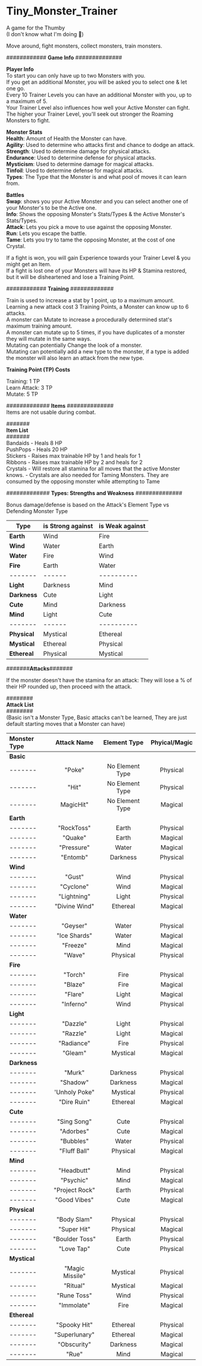 # Tiny_Monster_Trainer 
A game for the Thumby  
(I don't know what I'm doing 🥳)  

Move around, fight monsters, collect monsters, train monsters.  


############ **Game Info** ##############

**Player Info**  
To start you can only have up to two Monsters with you.  
If you get an additional Monster, you will be asked you to select one & let one go.  
Every 10 Trainer Levels you can have an additional Monster with you, up to a maximum of 5.  
Your Trainer Level also influences how well your Active Monster can fight.  
The higher your Trainer Level, you'll seek out stronger the Roaming Monsters to fight.  

**Monster Stats**  
**Health**: Amount of Health the Monster can have.  
**Agility**: Used to determine who attacks first and chance to dodge an attack.  
**Strength**: Used to determine damage for physical attacks.  
**Endurance**: Used to determine defense for physical attacks.  
**Mysticism**: Used to determine damage for magical attacks.   
**Tinfoil**: Used to determine defense for magical attacks.  
**Types**: The Type that the Monster is and what pool of moves it can learn from.  

**Battles**  
**Swap**: shows you your Active Monster and you can select another one of your Monster's to be the Active one.  
**Info**: Shows the opposing Monster's Stats/Types & the Active Monster's Stats/Types.  
**Attack**: Lets you pick a move to use against the opposing Monster.  
**Run**: Lets you escape the battle.  
**Tame**: Lets you try to tame the opposing Monster, at the cost of one Crystal.   

If a fight is won, you will gain Experience towards your Trainer Level & you might get an Item.  
If a fight is lost one of your Monsters will have its HP & Stamina restored, but it will be disheartened and lose a Training Point.  


############ **Training** #############  

Train is used to increase a stat by 1 point, up to a maximum amount.  
Learning a new attack cost 3 Training Points, a Monster can know up to 6 attacks.  
A monster can Mutate to increase a procedurally determined stat's maximum training amount.  
A monster can mutate up to 5 times, if you have duplicates of a monster they will mutate in the same ways.  
Mutating can potentially Change the look of a monster.  
Mutating can potentially add a new type to the monster, if a type is added the monster will also learn an attack from the new type.  

**Training Point (TP) Costs**  

Training:     1 TP  
Learn Attack: 3 TP  
Mutate:       5 TP  


############# **Items** ##############  
Items are not usable during combat.  

#######  
**Item List**  
#######  
Bandaids - Heals 8 HP  
PushPops - Heals 20 HP  
Stickers - Raises max trainable HP by 1 and heals for 1  
Ribbons  - Raises max trainable HP by 2 and heals for 2  
Crystals - Will restore all stamina for all moves that the active Monster knows.
         - Crystals are also needed for Taming Monsters. They are consumed by the opposing monster while attempting to Tame

############# **Types: Strengths and Weakness** ##############  

Bonus damage/defense is based on the Attack's Element Type vs Defending Monster Type  

Type | is Strong against | is Weak against
------- | ------|----------
**Earth**       |Wind      | Fire  
**Wind**        |Water     | Earth  
**Water**       |Fire      | Wind  
**Fire**        |Earth     | Water  
------- | ------|----------
**Light**       |Darkness  | Mind  
**Darkness**    |Cute      |Light  
**Cute**        |Mind      |Darkness  
**Mind**        |Light     |Cute  
------- | ------|----------
**Physical**    |Mystical  |Ethereal  
**Mystical**    |Ethereal  |Physical  
**Ethereal**    |Physical  |Mystical  


  
  
#######**Attacks**#######  

If the monster doesn't have the stamina for an attack: They will lose a % of their HP rounded up, then proceed with the attack.  


########  
**Attack List**  
########  
(Basic isn't a Monster Type, Basic attacks can't be learned, They are just default starting moves that a Monster can have)  


Monster Type | Attack Name | Element Type | Phyical/Magic
:------- | :-------: | :-------: | :-------:
**Basic** | | | 
------- |"Poke"       |No Element Type      | Physical  
------- |"Hit"        |No Element Type      | Physical  
------- |MagicHit"    |No Element Type      | Magical  
**Earth** |   |   |  
------- |"RockToss"        |Earth       |Physical  
------- |"Quake"           |Earth       | Magical  
------- |"Pressure"        |Water       |Magical     
------- |"Entomb"          |Darkness    |Physical    
**Wind**| |   |   |  
------- |"Gust"        | Wind        | Physical  
------- |"Cyclone"     | Wind        | Magical  
------- |"Lightning"   | Light       | Physical  
------- |"Divine Wind" | Ethereal    | Magical  
**Water**|   |   |  
------- |"Geyser"      | Water       | Physical  
------- |"Ice Shards"  | Water       | Magical  
------- |"Freeze"      | Mind        | Magical  
------- |"Wave"        | Physical    | Physical  
**Fire**|   |   |                                  
------- |"Torch"       | Fire        | Physical  
------- |"Blaze"       | Fire        | Magical  
------- |"Flare"       | Light       | Magical  
------- |"Inferno"     | Wind        | Physical  
**Light**|   |   |                                
------- |"Dazzle"      | Light       | Physical  
------- |"Razzle"      | Light       | Magical  
------- |"Radiance"    | Fire        | Physical  
------- |"Gleam"       | Mystical    | Magical  
**Darkness**|   |   |
------- |"Murk"        | Darkness    | Physical  
------- |"Shadow"      | Darkness    | Magical  
------- |'Unholy Poke" | Mystical    | Physical  
------- |"Dire Ruin"   | Ethereal    | Magical  
**Cute**|   |   |
------- |"Sing Song"   | Cute        | Physical  
------- |"Adorbes"     | Cute        | Magical  
------- |"Bubbles"     | Water       | Physical  
------- |"Fluff Ball"  | Physical    | Magical  
**Mind**|   |   |
------- |"Headbutt"     | Mind       | Physical  
------- |"Psychic"      | Mind       | Magical  
------- |"Project Rock" | Earth      | Physical  
------- |"Good Vibes"   | Cute       | Magical  
**Physical**|   |   |
------- |"Body Slam"    | Physical   | Physical  
------- |"Super Hit"    | Physical   | Magical  
------- |"Boulder Toss" | Earth      | Physical  
------- |"Love Tap"     | Cute       | Physical  
**Mystical**|   |   |
------- |"Magic Missile" | Mystical   | Physical  
------- |"Ritual"       | Mystical   | Magical  
------- |"Rune Toss"    | Wind       | Physical  
------- |"Immolate"     | Fire       | Magical  
**Ethereal**|   |   |
------- |"Spooky Hit"    | Ethereal   | Physical   
------- |"Superlunary"   | Ethereal   | Magical   
------- |"Obscurity"     | Darkness   | Magical  
------- |"Rue"           | Mind       | Magical  
